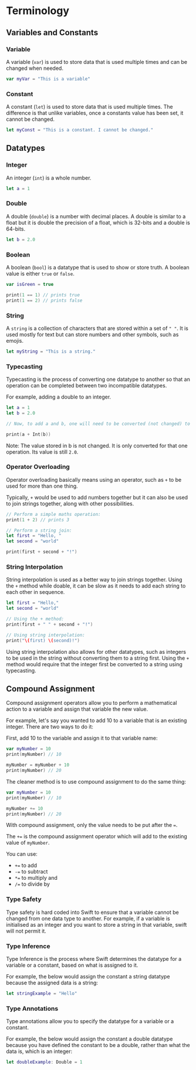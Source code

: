 # Terminology

## Variables and Constants

### Variable

A variable (`var`) is used to store data that is used multiple times and can be changed when needed.

``` swift
var myVar = "This is a variable"
```

### Constant

A constant (`let`) is used to store data that is used multiple times. The difference is that unlike variables, once a constants value has been set, it cannot be changed.

``` swift
let myConst = "This is a constant. I cannot be changed."
```

## Datatypes

### Integer

An integer (`int`) is a whole number.

``` swift
let a = 1
```

### Double

A double (`double`) is a number with decimal places. A double is similar to a float but it is double the precision of a float, which is 32-bits and a double is 64-bits.

``` swift
let b = 2.0
```

### Boolean

A boolean (`bool`) is a datatype that is used to show or store truth. A boolean value is either `true` or `false`.

``` swift
var isGreen = true

print(1 == 1) // prints true
print(1 == 2) // prints false
```

### String

A `string` is a collection of characters that are stored within a set of `" "`. It is used mostly for text but can store numbers and other symbols, such as emojis.

``` swift
let myString = "This is a string."
```

### Typecasting

Typecasting is the process of converting one datatype to another so that an operation can be completed between two incompatible datatypes.

For example, adding a double to an integer.

``` swift
let a = 1
let b = 2.0

// Now, to add a and b, one will need to be converted (not changed) to the others format. For example, convert b:

print(a + Int(b))
```

Note: The value stored in b is not changed. It is only converted for that one operation. Its value is still `2.0`.

### Operator Overloading

Operator overloading basically means using an operator, such as `+` to be used for more than one thing.

Typically, `+` would be used to add numbers together but it can also be used to join strings together, along with other possibilities.

``` swift
// Perform a simple maths operation:
print(1 + 2) // prints 3

// Perform a string join:
let first = "Hello, "
let second = "world"

print(first + second + "!")
```

### String Interpolation

String interpolation is used as a better way to join strings together. Using the `+` method while doable, it can be slow as it needs to add each string to each other in sequence.

``` swift
let first = "Hello,"
let second = "world"

// Using the + method:
print(first + " " + second + "!")

// Using string interpolation:
print("\(first) \(second)!")
```

Using string interpolation also allows for other datatypes, such as integers to be used in the string without converting them to a string first. Using the `+` method would require that the integer first be converted to a string using typecasting.

## Compound Assignment

Compound assignment operators allow you to perform a mathematical action to a variable and assign that variable the new value.

For example, let's say you wanted to add 10 to a variable that is an existing integer. There are two ways to do it:

First, add 10 to the variable and assign it to that variable name:

``` swift
var myNumber = 10
print(myNumber) // 10

myNumber = myNumber + 10
print(myNumber) // 20
```

The cleaner method is to use compound assignment to do the same thing:

``` swift
var myNumber = 10
print(myNumber) // 10

myNumber += 10
print(myNumber) // 20
```

With compound assignment, only the value needs to be put after the `=`.

The `+=` is the compound assignment operator which will add to the existing value of `myNumber`.

You can use:

- `+=` to add
- `-=` to subtract
- `*=` to multiply and
- `/=` to divide by

### Type Safety

Type safety is hard coded into Swift to ensure that a variable cannot be changed from one data type to another. For example, if a variable is initialised as an integer and you want to store a string in that variable, swift will not permit it.

### Type Inference

Type Inference is the process where Swift determines the datatype for a variable or a constant, based on what is assigned to it.

For example, the below would assign the constant a string datatype because the assigned data is a string:

``` swift
let stringExample = "Hello"
```

### Type Annotations

Type annotations allow you to specify the datatype for a variable or a constant.

For example, the below would assign the constant a double datatype because you have defined the constant to be a double, rather than what the data is, which is an integer:

``` swift
let doubleExample: Double = 1
```
